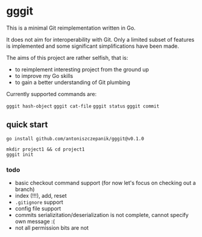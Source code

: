 # gggit

This is a minimal Git reimplementation written in Go.

It does not aim for interoperability with Git. Only a limited subset of
features is implemented and some significant simplifications have been made.

The aims of this project are rather selfish, that is:

 - to reimplement interesting project from the ground up
 - to improve my Go skills
 - to gain a better understanding of Git plumbing

 Currently supported commands are:

 `gggit hash-object`
 `gggit cat-file`
 `gggit status`
 `gggit commit`

## quick start

```
go install github.com/antoniszczepanik/gggit@v0.1.0

mkdir project1 && cd project1
gggit init

```

### todo

- basic checkout command support (for now let's focus on checking out a branch)
- index (!!!), add, reset
- `.gitignore` support
- config file support
- commits serializitation/deserialization is not complete, cannot specify own message :(
- not all permission bits are not

